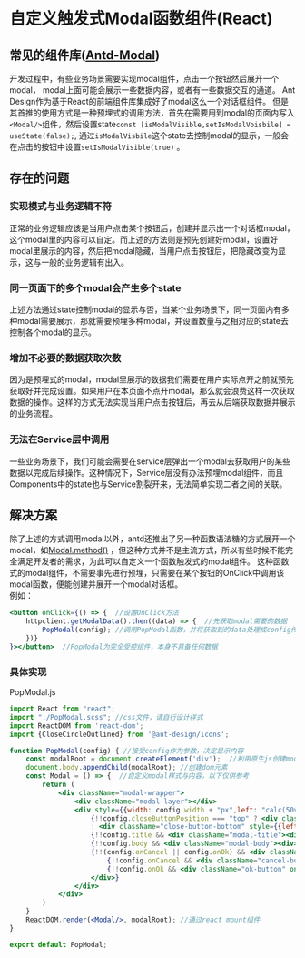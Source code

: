 # 自定义触发式Modal函数组件(React)
## 常见的组件库([Antd-Modal](https://ant.design/components/modal-cn/))
开发过程中，有些业务场景需要实现modal组件，点击一个按钮然后展开一个modal，
modal上面可能会展示一些数据内容，或者有一些数据交互的通道。
Ant Design作为基于React的前端组件库集成好了modal这么一个对话框组件。
但是其首推的使用方式是一种预埋式的调用方法，首先在需要用到modal的页面内写入`<Modal/>`组件，然后设置state`const [isModalVisible,setIsModalVoisbile] = useState(false);`,
通过`isModalVisbile`这个state去控制modal的显示，一般会在点击的按钮中设置`setIsModalVisible(true)` 。
## 存在的问题
### 实现模式与业务逻辑不符
正常的业务逻辑应该是当用户点击某个按钮后，创建并显示出一个对话框modal，这个modal里的内容可以自定。而上述的方法则是预先创建好modal，设置好modal里展示的内容，然后把modal隐藏，当用户点击按钮后，把隐藏改变为显示，这与一般的业务逻辑有出入。
### 同一页面下的多个modal会产生多个state
上述方法通过state控制modal的显示与否，当某个业务场景下，同一页面内有多种modal需要展示，那就需要预埋多种modal，并设置数量与之相对应的state去控制各个modal的显示。
### 增加不必要的数据获取次数
因为是预埋式的modal，modal里展示的数据我们需要在用户实际点开之前就预先获取好并完成设置。如果用户在本页面不点开modal，那么就会浪费这样一次获取数据的操作。这样的方式无法实现当用户点击按钮后，再去从后端获取数据并展示的业务流程。
### 无法在Service层中调用
一些业务场景下，我们可能会需要在service层弹出一个modal去获取用户的某些数据以完成后续操作。这种情况下，Service层没有办法预埋modal组件，而且Components中的state也与Service割裂开来，无法简单实现二者之间的关联。
## 解决方案
除了上述的方式调用modal以外，antd还推出了另一种函数语法糖的方式展开一个modal，如[Modal.method()](https://ant.design/components/modal-cn/#Modal.method()) ，但这种方式并不是主流方式，所以有些时候不能完全满足开发者的需求，为此可以自定义一个函数触发式的modal组件。
这种函数式的modal组件，不需要事先进行预埋，只需要在某个按钮的OnClick中调用该modal函数，便能创建并展开一个modal对话框。   
例如： 
``` jsx
<button onClick={() => {  //设置OnClick方法
    httpclient.getModalData().then((data) => {  //先获取modal需要的数据
        PopModal(config); //调用PopModal函数，并将获取到的data处理成config传入
    })}                      
}></button>  //PopModal为完全受控组件，本身不具备任何数据
```
### 具体实现
PopModal.js
```jsx
import React from "react";
import "./PopModal.scss"; //css文件，请自行设计样式
import ReactDOM from 'react-dom';
import {CloseCircleOutlined} from '@ant-design/icons';

function PopModal(config) { //接受config作为参数，决定显示内容
    const modalRoot = document.createElement('div');  //利用原生js创建modal根结点
    document.body.appendChild(modalRoot); //创建dom元素
    const Modal = () => {  //自定义modal样式与内容，以下仅供参考
        return (
            <div className="modal-wrapper">
                <div className="modal-layer"></div>
                <div style={{width: config.width + "px",left: "calc(50vw - "+config.width/2 +"px)",top:config.top + "px",borderRadius:config.borderRadius + "px"}} className="modal-card">
                    {!!config.closeButtonPosition === "top" ? <div className="close-button-top" onClick={() =>{if(config.onClose){config.onClose()}ReactDOM.unmountComponentAtNode(modalRoot);document.body.removeChild(modalRoot)}}><CloseCircleOutlined /></div>
                    : <div className="close-button-bottom" style={{left: "calc("+config.width/2 +"px - 10px)"}} onClick={() =>{if(config.onClose){config.onClose()}ReactDOM.unmountComponentAtNode(modalRoot);document.body.removeChild(modalRoot)}}><CloseCircleOutlined /></div>}
                    {!!config.title && <div className="modal-title"><div className="modal-title-message">{config.title}</div></div>}
                    {!!config.body && <div className="modal-body"><div>{config.body}</div><div onClick={() => {if(config.onClose){config.onClose()}ReactDOM.unmountComponentAtNode(modalRoot);document.body.removeChild(modalRoot)}}>{config.closeText}</div></div>}
                    {!!(config.onCancel || config.onOk) && <div className="modal-button">
                        {!!config.onCancel && <div className="cancel-button" onClick={() => {if(config.onClose){config.onClose()};config.onCancel();ReactDOM.unmountComponentAtNode(modalRoot);document.body.removeChild(modalRoot)}}>{config.cancelText || "Cancel"}</div>}
                        {!!config.onOk && <div className="ok-button" onClick={() => {if(config.onClose){config.onClose()};config.onOk();ReactDOM.unmountComponentAtNode(modalRoot);document.body.removeChild(modalRoot)}}>{config.okText || "Ok"}</div>}
                    </div>}
                </div>
            </div>
        )
    }
    ReactDOM.render(<Modal/>, modalRoot); //通过react mount组件
}

export default PopModal;
```


